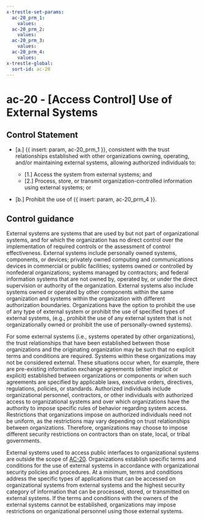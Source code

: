 ```yaml
---
x-trestle-set-params:
  ac-20_prm_1:
    values:
  ac-20_prm_2:
    values:
  ac-20_prm_3:
    values:
  ac-20_prm_4:
    values:
x-trestle-global:
  sort-id: ac-20
---
```


# ac-20 - \[Access Control\] Use of External Systems

## Control Statement

- \[a.\] {{ insert: param, ac-20_prm_1 }}, consistent with the trust relationships established with other organizations owning, operating, and/or maintaining external systems, allowing authorized individuals to:

  - \[1.\] Access the system from external systems; and
  - \[2.\] Process, store, or transmit organization-controlled information using external systems; or

- \[b.\] Prohibit the use of {{ insert: param, ac-20_prm_4 }}.

## Control guidance

External systems are systems that are used by but not part of organizational systems, and for which the organization has no direct control over the implementation of required controls or the assessment of control effectiveness. External systems include personally owned systems, components, or devices; privately owned computing and communications devices in commercial or public facilities; systems owned or controlled by nonfederal organizations; systems managed by contractors; and federal information systems that are not owned by, operated by, or under the direct supervision or authority of the organization. External systems also include systems owned or operated by other components within the same organization and systems within the organization with different authorization boundaries. Organizations have the option to prohibit the use of any type of external system or prohibit the use of specified types of external systems, (e.g., prohibit the use of any external system that is not organizationally owned or prohibit the use of personally-owned systems).

For some external systems (i.e., systems operated by other organizations), the trust relationships that have been established between those organizations and the originating organization may be such that no explicit terms and conditions are required. Systems within these organizations may not be considered external. These situations occur when, for example, there are pre-existing information exchange agreements (either implicit or explicit) established between organizations or components or when such agreements are specified by applicable laws, executive orders, directives, regulations, policies, or standards. Authorized individuals include organizational personnel, contractors, or other individuals with authorized access to organizational systems and over which organizations have the authority to impose specific rules of behavior regarding system access. Restrictions that organizations impose on authorized individuals need not be uniform, as the restrictions may vary depending on trust relationships between organizations. Therefore, organizations may choose to impose different security restrictions on contractors than on state, local, or tribal governments.

External systems used to access public interfaces to organizational systems are outside the scope of [AC-20](#ac-20). Organizations establish specific terms and conditions for the use of external systems in accordance with organizational security policies and procedures. At a minimum, terms and conditions address the specific types of applications that can be accessed on organizational systems from external systems and the highest security category of information that can be processed, stored, or transmitted on external systems. If the terms and conditions with the owners of the external systems cannot be established, organizations may impose restrictions on organizational personnel using those external systems.
